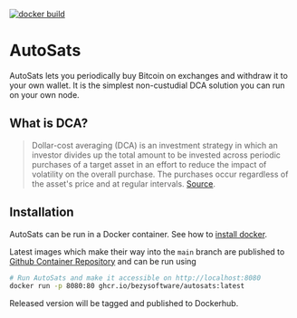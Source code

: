 [![docker build](https://github.com/bezysoftware/autosats/actions/workflows/build.yml/badge.svg)](https://github.com/bezysoftware/autosats/actions)

# AutoSats

AutoSats lets you periodically buy Bitcoin on exchanges and withdraw it to your own wallet. 
It is the simplest non-custudial DCA solution you can run on your own node.

## What is DCA?

> Dollar-cost averaging (DCA) is an investment strategy in which an investor divides up the total amount to be invested across periodic purchases of a target asset in an effort to reduce the impact of volatility on the overall purchase. The purchases occur regardless of the asset's price and at regular intervals.
[Source](https://www.investopedia.com/terms/d/dollarcostaveraging.asp).

## Installation

AutoSats can be run in a Docker container. See how to [install docker](https://docs.docker.com/engine/install/).

Latest images which make their way into the `main` branch are published to [Github Container Repository](https://github.com/bezysoftware/autosats/pkgs/container/autosats) and can be run using

```bash
# Run AutoSats and make it accessible on http://localhost:8080
docker run -p 8080:80 ghcr.io/bezysoftware/autosats:latest
```

Released version will be tagged and published to Dockerhub. 
